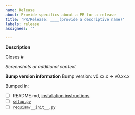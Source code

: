 ```yaml
---
name: Release
about: Provide specifics about a PR for a release
title: 'PR/Release: ____(provide a descriptive name)'
labels: release
assignees: ''

---
```

<!-- IMPORTANT: Please do not create a PR without creating an issue first. -->

<!-- Fields in **bold** are REQUIRED, fields in *italics* are OPTIONAL. -->

**Description**
<!-- A description of the updates contained in this release. Example:  -->
<!-- Incorporates Travis CI feature #91, summary for script_run #99, and root portal handling #88 -->

Closes #

*Screenshots or additional context*
<!-- Add any other context about this release. -->

**Bump version information**
Bump version: v0.xx.x -> v0.xx.x

Bumped in:
- [ ] README.md, [installation instructions](../../README.md#installation-instructions)
- [ ] [`setup.py`](../../setup.py)
- [ ] [`requiam/__init__.py`](../../requiam/__init__.py)
